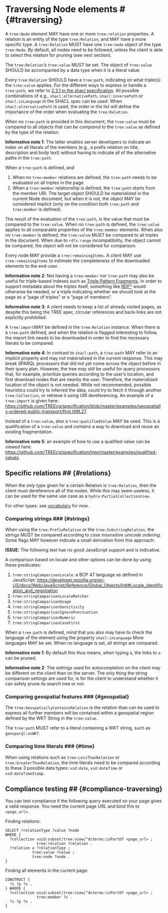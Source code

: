 # Traversing Node elements # {#traversing}

A `tree:Node` element MAY have one or more `tree:relation` properties. A relation is an entity of the type `tree:Relation`, and MAY have a more specific type. A `tree:Relation` MUST have one `tree:node` object of the type `tree:Node`. By default, all nodes need to be followed, unless the client is able to select this relation for pruning (see next section).

The `tree:Relation`’s `tree:value` MUST be set. The object of `tree:value` SHOULD be accompanied by a data type when it is a literal value.

Every `tree:Relation` SHOULD have a `tree:path`, indicating on what triple(s) the `tree:value` applies. For the different ways to express or handle a `tree:path`, we refer to [2.3.1 in the shacl specification](https://www.w3.org/TR/shacl/#x2.3.1-shacl-property-paths). All possible combinations of e.g., `shacl:alternativePath`, `shacl:inversePath` or `shacl:inLanguage` in the SHACL spec can be used. When `shacl:alternativePath` is used, the order in the list will define the importance of the order when evaluating the `tree:Relation`.

When no `tree:path` is provided in this document, the `tree:value` must be compared to all objects that *can be compared to* the `tree:value` as defined by the type of the relation. 

**Informative note 1**: The latter enables server developers to indicate an index on all literals of the members (e.g., a prefix relation on title, description and body text) without having to indicate all of the alternative paths in the `tree:path`.

When a `tree:path` is defined, and
 1. When no `tree:member` relations are defined, the `tree:path` needs to be evaluated on all triples in the page
 2. When a `tree:member` relationship is defined, the `tree:path` starts from the member URI. The target object SHOULD be materialized in the current Node document, but when it is not, the object MAY be considered implicit (only on the condition both `tree:path` and `tree:member` is defined).

The result of the evaluation of the `tree:path`, is the value that must be compared to the `tree:value`.
When no `tree:path` is defined, the `tree:value` applies to all comparable properties of the `tree:member` elements.
When also no `tree:member` is defined, the `tree:value` MUST be compared to all triples in the document.
When due to `rdfs:range` incompatibility, the object cannot be compared, the object will not be considered for comparison.

Every node MAY provide a `tree:remainingItems`. A client MAY use `tree:remainingItems` to estimate the completeness of the downloaded elements to the end-user.

**Informative note 2**: Not having a `tree:member` nor `tree:path` may also be useful for triple-based indexes such as [Triple Pattern Fragments](https://www.hydra-cg.com/spec/latest/triple-pattern-fragments/). In order to support metadata about the triples itself, something like [RDF*](http://blog.liu.se/olafhartig/tag/rdf-star/) would otherwise be needed, or a triple indicating whether we should look at the page as a “page of triples” or a “page of members”.

**Informative note 3**: A client needs to keep a list of already visited pages, as despite this being the TREE spec, circular references and back-links are not explicitly prohibited.

A `tree:import`MAY be defined in the `tree:Relation` instance. When there is a `tree:path` defined, and when the relation is flagged interesting to follow, the import link needs to be downloaded in order to find the necessary literals to be compared.

**Informative note 4**: In contrast to `shacl:path`, a `tree:path` MAY refer to an implicit property and may not materialized in the current response. This may break SPARQL processors that did not yet come across the object before in their query plan. However, the tree may still be useful for query processors that, for example, prioritize queries according to the user’s location, and first download nodes that are nearby the user. Therefore, the materialized location of the object is not needed. While not recommended, possible heuristics could try to inferred the data, could try to fetch it through another `tree:Collection`, or retrieve it using URI dereferencing. An example of a `tree:import` is given here: https://github.com/TREEcg/specification/blob/master/examples/geospatially-ordered-public-transport/first.ttl#L27.

Instead of a `tree:value`, also a `tree:qualifiedValue` MAY be used. This is a qualification of a `tree:value` and contains a way to download and reuse an existing fragmentation.

**Informative note 5**: an example of how to use a qualified value can be viewed here: https://github.com/TREEcg/specification/tree/master/examples/qualified-values.

## Specific relations ## {#relations}

When the *only* type given for a certain Relation is `tree:Relation`, then the client must dereference all of the nodes. While this may seem useless, it can be used for the same use case as a `hydra:PartialCollectionView`.

For other types: see [vocabulary](../vocabulary.md) for now.

### Comparing strings ### {#strings}

When using the `tree:PrefixRelation` or the `tree:SubstringRelation`, the strings MUST be compared according to *case insensitive unicode ordering*.
Some flags MAY however indicate a small derivation from this approach:

**ISSUE**: The following text has no good JavaScript support and is indicative.

A comparison based on locale and other options can be done by using these predicates:
 1. `tree:stringComparisonLocale`: a BCP 47 language as defined in JavaScript: https://developer.mozilla.org/en-US/docs/Web/JavaScript/Reference/Global_Objects/Intl#Locale_identification_and_negotiation
 2. `tree:stringComparisonLocaleMatcher`
 3. `tree:stringComparisonUsage`
 4. `tree:stringComparisonSensitivity`
 5. `tree:stringComparisonIgnorePunctuation`
 6. `tree:stringComparisonNumeric`
 7. `tree:stringComparisonCaseFirst`

When a `tree:path` is defined, mind that you also may have to check the language of the element using the property `shacl:inLanguage` 
More languages MAY be set.
When no language is set, all strings are compared.

**Informative note 1**: By default this thus means, when typing `à`, the links to `a` can be pruned.

**Informative note 2**: The settings used for autocompletion on the client may be different on the client than on the server. The only thing the string comparison settings are used for, is for the client to understand whether it can safely prune its search tree or not.

### Comparing geospatial features ### {#geospatial}

The `tree:GeospatiallyContainsRelation` is the relation than can be used to express all further members will be contained within a geospatial region defined by the WKT String in the `tree:value`.

The `tree:path` MUST refer to a literal containing a WKT string, such as `geosparql:asWKT`.

### Comparing time literals ### {#time}

When using relations such as `tree:LessThanRelation` or `tree:GreaterThanRelation`, the time literals need to be compared according to these 3 possible data types: `xsd:date`, `xsd:dateTime` or `xsd:dateTimeStamp`.

## Compliance testing ## {#compliance-traversing}

You can test compliance if the following query executed on your page gives a valid response. You need the current page URL and bind this to `<page_url>`.

Finding relations:

```sparql
SELECT ?relationType ?value ?node
WHERE {
  ?collection void:subset|tree:view|^dcterms:isPartOf <page_url> ;
              tree:relation ?relation .
  ?relation a ?relationType ;
            tree:value ?value ;
            tree:node ?node .
}
```

Finding all elements in the current page:

```sparql
CONSTRUCT {
  ?s ?p ?o .
} WHERE {
  ?collection void:subset|tree:view|^dcterms:isPartOf <page_url> ;
              tree:member ?s .
  ?s ?p ?o .
}
```
